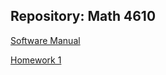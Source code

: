 ## Repository:  Math 4610

[Software Manual](https://github.com/kaiudall/MATH4610/blob/master/SoftwareManual/tableOfContents.md)

[Homework 1](https://github.com/kaiudall/MATH4610/blob/master/Homework1/README.md)
